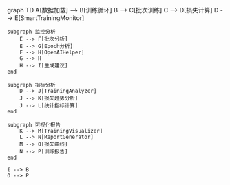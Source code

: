 graph TD
    A[数据加载] --> B[训练循环]
    B --> C[批次训练]
    C --> D[损失计算]
    D --> E[SmartTrainingMonitor]
    
    subgraph 监控分析
        E --> F[批次分析]
        E --> G[Epoch分析]
        F --> H[OpenAIHelper]
        G --> H
        H --> I[生成建议]
    end
    
    subgraph 指标分析
        D --> J[TrainingAnalyzer]
        J --> K[损失趋势分析]
        J --> L[统计指标计算]
    end
    
    subgraph 可视化报告
        K --> M[TrainingVisualizer]
        L --> N[ReportGenerator]
        M --> O[损失曲线]
        N --> P[训练报告]
    end
    
    I --> B
    O --> P